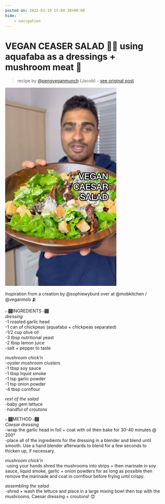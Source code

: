 ```yaml
---
posted on: 2022-03-19 15:04:38+00:00
hide:
    - navigation
---
```


# VEGAN CEASER SALAD 🌱🥗 using aquafaba as a dressings + mushroom meat 🤩  

> recipe by [@pengveganmunch](https://www.instagram.com/pengveganmunch/) 
(Jacob) - [see original post](https://instagram.com/p/CbSiNdkqqoh)

![](../img/pengveganmunch_19-03-2022_1503.png)

  
Inspiration from a creation by @sophiewyburd over at @mobkitchen / @veganmob 🫂  
  
👉🏾INGREDIENTS👈🏾  
*dressing*  
-1 roasted garlic head  
-1 can of chickpeas (aquafaba + chickpeas separated)  
-1/2 cup olive oil  
-3 tbsp nutritional yeast  
-2 tbsp lemon juice  
-salt + pepper to taste  
  
*mushroom chick’n*  
-oyster mushroom clusters  
-1 tbsp soy sauce  
-1 tbsp liquid smoke  
-1 tsp garlic powder  
-1 tsp onion powder   
-4 tbsp cornflour  
  
*rest of the salad*  
-baby gem lettuce  
-handful of croutons   
  
👉🏾METHOD👈🏾  
*Caesar dressing*  
-wrap the garlic head in foil + coat with oil then bake for 30-40 minutes @ 200°  
-place all of the ingredients for the dressing in a blender and blend until smooth. Use a hand blender afterwards to blend for a few seconds to thicken up, if necessary.  
  
*mushroom chick’n*  
-using your hands shred the mushrooms into strips + then marinate in soy sauce, liquid smoke, garlic + onion powders for as long as possible then remove the marinade and coat in cornflour before frying until crispy.  
  
*assembling the salad*  
-shred + wash the lettuce and place in a large mixing bowl then top with the mushrooms, Caesar dressing + croutons! 😊   
